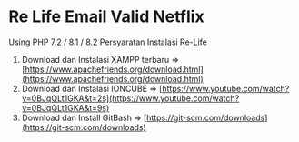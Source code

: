 # Re Life Email Valid Netflix
Using PHP 7.2 / 8.1 / 8.2
Persyaratan Instalasi Re-Life

1. Download dan Instalasi XAMPP terbaru => [https://www.apachefriends.org/download.html](https://www.apachefriends.org/download.html)
2. Download dan Instalasi IONCUBE => [https://www.youtube.com/watch?v=0BJqQLt1GKA&t=2s](https://www.youtube.com/watch?v=0BJqQLt1GKA&t=9s)
3. Download dan Install GitBash => [https://git-scm.com/downloads](https://git-scm.com/downloads) 
